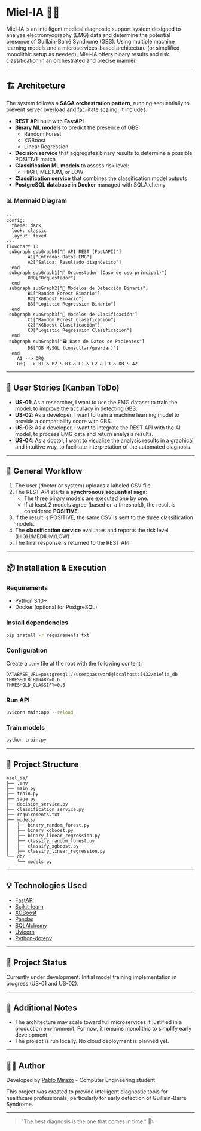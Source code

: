 # Miel-IA 🧠💡

Miel-IA is an intelligent medical diagnostic support system designed to analyze electromyography (EMG) data and determine the potential presence of Guillain-Barré Syndrome (GBS). Using multiple machine learning models and a microservices-based architecture (or simplified monolithic setup as needed), Miel-IA offers binary results and risk classification in an orchestrated and precise manner.

---

## 🏗 Architecture

The system follows a **SAGA orchestration pattern**, running sequentially to prevent server overload and facilitate scaling. It includes:

- **REST API** built with **FastAPI**
- **Binary ML models** to predict the presence of GBS:
  - Random Forest
  - XGBoost
  - Linear Regression
- **Decision service** that aggregates binary results to determine a possible POSITIVE match
- **Classification ML models** to assess risk level:
  - HIGH, MEDIUM, or LOW
- **Classification service** that combines the classification model outputs
- **PostgreSQL database in Docker** managed with SQLAlchemy

### 📊 Mermaid Diagram
```mermaid
---
config:
  theme: dark
  look: classic
  layout: fixed
---
flowchart TD
 subgraph subGraph0["🧩 API REST (FastAPI)"]
        A1["Entrada: Datos EMG"]
        A2["Salida: Resultado diagnóstico"]
  end
 subgraph subGraph1["🧠 Orquestador (Caso de uso principal)"]
        ORQ["Orquestador"]
  end
 subgraph subGraph2["🤖 Modelos de Detección Binaria"]
        B1["Random Forest Binario"]
        B2["XGBoost Binario"]
        B3["Logistic Regression Binario"]
  end
 subgraph subGraph3["🧪 Modelos de Clasificación"]
        C1["Random Forest Clasificación"]
        C2["XGBoost Clasificación"]
        C3["Logistic Regression Clasificación"]
  end
 subgraph subGraph4["🗃️ Base de Datos de Pacientes"]
        DB["DB MySQL (consultar/guardar)"]
  end
    A1 --> ORQ
    ORQ --> B1 & B2 & B3 & C1 & C2 & C3 & DB & A2

```

---

## 🧪 User Stories (Kanban ToDo)

- **US-01**: As a researcher, I want to use the EMG dataset to train the model, to improve the accuracy in detecting GBS.
- **US-02**: As a developer, I want to train a machine learning model to provide a compatibility score with GBS.
- **US-03**: As a developer, I want to integrate the REST API with the AI model, to process EMG data and return analysis results.
- **US-04**: As a doctor, I want to visualize the analysis results in a graphical and intuitive way, to facilitate interpretation of the automated diagnosis.

---

## 🧬 General Workflow

1. The user (doctor or system) uploads a labeled CSV file.
2. The REST API starts a **synchronous sequential saga**:
   - The three binary models are executed one by one.
   - If at least 2 models agree (based on a threshold), the result is considered **POSITIVE**.
3. If the result is POSITIVE, the same CSV is sent to the three classification models.
4. The **classification service** evaluates and reports the risk level (HIGH/MEDIUM/LOW).
5. The final response is returned to the REST API.

---

## 📦 Installation & Execution

### Requirements
- Python 3.10+
- Docker (optional for PostgreSQL)

### Install dependencies
```bash
pip install -r requirements.txt
```

### Configuration
Create a `.env` file at the root with the following content:
```
DATABASE_URL=postgresql://user:password@localhost:5432/mielia_db
THRESHOLD_BINARY=0.6
THRESHOLD_CLASSIFY=0.5
```

### Run API
```bash
uvicorn main:app --reload
```

### Train models
```bash
python train.py
```

---

## 🔎 Project Structure
```
miel_ia/
├── .env
├── main.py
├── train.py
├── saga.py
├── decision_service.py
├── classification_service.py
├── requirements.txt
├── models/
│   ├── binary_random_forest.py
│   ├── binary_xgboost.py
│   ├── binary_linear_regression.py
│   ├── classify_random_forest.py
│   ├── classify_xgboost.py
│   ├── classify_linear_regression.py
└── db/
    └── models.py
```

---

## 💡 Technologies Used

- [FastAPI](https://fastapi.tiangolo.com/)
- [Scikit-learn](https://scikit-learn.org/)
- [XGBoost](https://xgboost.readthedocs.io/)
- [Pandas](https://pandas.pydata.org/)
- [SQLAlchemy](https://www.sqlalchemy.org/)
- [Uvicorn](https://www.uvicorn.org/)
- [Python-dotenv](https://pypi.org/project/python-dotenv/)

---

## 🚀 Project Status

Currently under development. Initial model training implementation in progress (US-01 and US-02).

---

## 📌 Additional Notes

- The architecture may scale toward full microservices if justified in a production environment. For now, it remains monolithic to simplify early development.
- The project is run locally. No cloud deployment is planned yet.

---

## 👨‍🔬 Author

Developed by [Pablo Mirazo](https://x.com/iamD3XTRO) - Computer Engineering student.

This project was created to provide intelligent diagnostic tools for healthcare professionals, particularly for early detection of Guillain-Barré Syndrome.

---

> "The best diagnosis is the one that comes in time." 🧠⚕️

